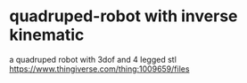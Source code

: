 # quadruped-robot with inverse kinematic
a quadruped robot with 3dof and 4 legged
stl https://www.thingiverse.com/thing:1009659/files

